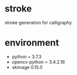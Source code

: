 # stroke
stroke generation for calligraphy

# environment
- python = 3.7.3
- opencv-python = 3.4.2.16
- skimage 0.15.0

